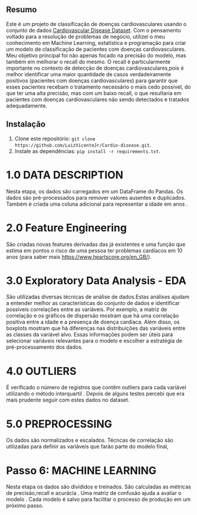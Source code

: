 ## Resumo 
Este é um projeto de classificação de doenças cardiovasculares usando o conjunto de dados [Cardiovascular Disease Dataset](https://www.kaggle.com/sulianova/cardiovascular-disease-dataset). Com o pensamento voltado para a resolução de problemas de negócio, utilizei o meu conhecimento em Machine Learning, estatística e programação para criar um modelo de classificação de pacientes com doenças cardiovasculares. Meu objetivo principal foi não apenas focado na precisão do modelo, mas também em melhorar o recall do mesmo.
O recall é particularmente importante no contexto de detecção de doenças cardiovasculares,pois é melhor identificar uma maior quantidade de casos verdadeiramente positivos (pacientes com doenças cardiovasculares) para garantir que esses pacientes recebam o tratamento necessário o mais cedo possível, do que ter uma alta precisão, mas com um baixo recall, o que resultaria em pacientes com doenças cardiovasculares não sendo detectados e tratados adequadamente.
 
## Instalação
1. Clone este repositório: `git clone https://github.com/LuizVicenteJr/Cardio-disease.git`.
2. Instale as dependências: `pip install -r requirements.txt`.

# **1.0 DATA DESCRIPTION**
Nesta etapa, os dados são carregados em um DataFrame do Pandas. Os dados são pré-processados para remover valores ausentes e duplicados. Também é criada uma coluna adicional para representar a idade em anos .

# **2.0 Feature Engineering**
São criadas novas features derivadas das já existentes e uma função que estima em pontos o risco de uma pessoa ter problemas cardíacos em 10 anos (para saber mais https://www.heartscore.org/en_GB/).

# **3.0 Exploratory Data Analysis - EDA**
São utilizadas diversas técnicas de análise de dados.Estas análises ajudam a entender melhor as características do conjunto de dados e identificar possíveis correlações entre as variáveis. Por exemplo, a matriz de correlação e os gráficos de dispersão mostram que há uma correlação positiva entre a idade e a presença de doença cardíaca. Além disso, os boxplots mostram que há diferenças nas distribuições das variáveis entre as classes da variável alvo. Essas informações podem ser úteis para selecionar variáveis relevantes para o modelo e escolher a estratégia de pré-processamento dos dados.

# **4.0 OUTLIERS**
É verificado o número de registros que contêm outliers para cada variável utilizando o método interquartil . Depois de alguns testes percebi que era mais prudente seguir com estes dados no dataset. 

# **5.0 PREPROCESSING**
Os dados são normalizados e escalados. Técncas de correlação são utilizadas para definir as variáveis que farão parte do modelo final,

# **Passo 6: MACHINE LEARNING**
Nesta etapa os dados são divididos e treinados. São calculadas as métricas de precisão,recall e acurácia . Uma matriz de confusão ajuda a avaliar o modelo . Cada modelo é salvo para facilitar o processo de produção em um próximo passo.
